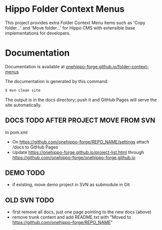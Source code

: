 
# Hippo Folder Context Menus

This project provides extra Folder Context Menu items such as 'Copy folder...' and 'Move folder...'
for Hippo CMS with extensible base implementations for developers.

# Documentation 

Documentation is available at [onehippo-forge.github.io/folder-context-menus](https://onehippo-forge.github.io/folder-context-menus)

The documentation is generated by this command:

```bash
$ mvn clean site
```

The output is in the docs directory; push it and GitHub Pages will serve the site automatically. 

## DOCS TODO AFTER PROJECT MOVE FROM SVN
In pom.xml 
- On https://github.com/onehippo-forge/REPO_NAME/settings attach /docs to GitHub Pages 
- Update https://onehippo-forge.github.io/project-list.html through https://github.com/onehippo-forge/onehippo-forge.github.io

## DEMO TODO
- if existing, move demo project in SVN as submodule in Git

## OLD SVN TODO
- first remove all docs, just one page pointing to the new docs (above)
- remove trunk content and add README.txt with "Moved to https://github.com/onehippo-forge/REPO_NAME"